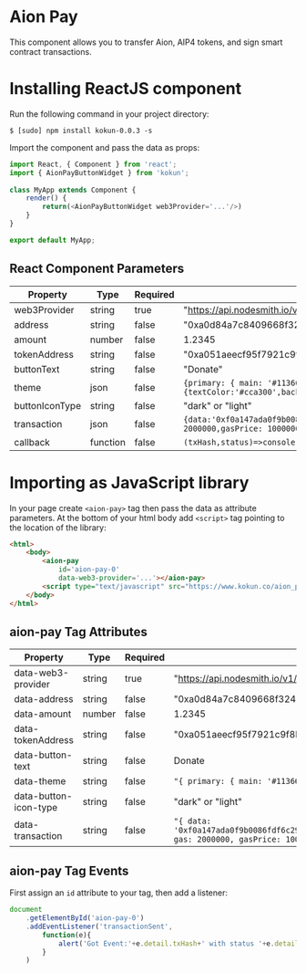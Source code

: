 # Aion Pay

This component allows you to transfer Aion, AIP4 tokens, and sign smart contract transactions.

# Installing ReactJS component

Run the following command in your project directory:
```
$ [sudo] npm install kokun-0.0.3 -s
```

Import the component and pass the data as props:

```javascript
import React, { Component } from 'react';
import { AionPayButtonWidget } from 'kokun';
    
class MyApp extends Component {
    render() {
        return(<AionPayButtonWidget web3Provider='...'/>)
    }
}

export default MyApp;
```
## React Component Parameters
| Property     | Type    | Required |  Example |
| --------|---------|-------|-------|
| web3Provider  | string   | true    |"https://api.nodesmith.io/v1/aion/testnet/jsonrpc?apiKey=451ea61711c4409aaa12fb9394d008b8"|
| address | string | false    |"0xa0d84a7c8409668f3249b1478ea8253e8f707004494fa9f50afc9012c8a5f7be"|
| amount | number | false    |1.2345|
| tokenAddress | string | false    |"0xa051aeecf95f7921c9f8ba3851445d7f221f9c7988a0d2d9ed0080eff583b313"|
| buttonText | string | false    |"Donate"|
| theme | json | false    | ```{primary: { main: '#113665', contrastText: '#fff' }, secondary: { main: '#F2F6FA', contrastText: '#113665',aionPay:{textColor:'#cca300',backgroundColor:'#000000',fontWeight:'500',fontSize:'11px',paddingTop:'6p',paddingBottom:'6p',paddingLeft:'16p',paddingRight:'16p'} }}``` |
| buttonIconType | string | false    |"dark" or "light"|
| transaction | json | false | ```{data:'0xf0a147ada0f9b0086fdf6c29f67c009e98eb31e1ddf1809a6ef2e44296a377b37ebb982700000000000000000de0b6b3a76400000000000000000000000000000000004000000000000000000000000000000000',gas: 2000000,gasPrice: 10000000000,to: '0xa051aeecf95f7921c9f8ba3851445d7f221f9c7988a0d2d9ed0080eff583b313',value: 0}```| 
|callback | function | false    | ```(txHash,status)=>console.log({txHash,status})```|


# Importing as JavaScript library
In your page create ```<aion-pay>``` tag then pass the data as attribute parameters. At the bottom of your html body add ```<script>``` tag pointing to the location of the library:
```html
<html>
    <body>
        <aion-pay  
            id='aion-pay-0' 
            data-web3-provider='...'></aion-pay>
	    <script type="text/javascript" src="https://www.kokun.co/aion_pay.js"></script>
    </body>
</html>
```

## aion-pay Tag Attributes
| Property     | Type    | Required |  Example |
| --------|---------|-------|-------|
| data-web3-provider  | string   | true    |"https://api.nodesmith.io/v1/aion/testnet/jsonrpc?apiKey=451ea61711c4409aaa12fb9394d008b8"|
| data-address | string | false    |"0xa0d84a7c8409668f3249b1478ea8253e8f707004494fa9f50afc9012c8a5f7be"|
| data-amount | number | false    |1.2345|
| data-tokenAddress | string | false    |"0xa051aeecf95f7921c9f8ba3851445d7f221f9c7988a0d2d9ed0080eff583b313"|
| data-button-text | string | false    |Donate|
| data-theme | string | false    | ```"{ primary: { main: '#113665', contrastText: '#fff' }, secondary: { main: '#F2F6FA', contrastText: '#113665'} }"``` |
| data-button-icon-type | string | false    |"dark" or "light"|
| data-transaction | string | false | ```"{ data: '0xf0a147ada0f9b0086fdf6c29f67c009e98eb31e1ddf1809a6ef2e44296a377b37ebb982700000000000000000de0b6b3a76400000000000000000000000000000000004000000000000000000000000000000000', gas: 2000000, gasPrice: 10000000000, to: '0xa051aeecf95f7921c9f8ba3851445d7f221f9c7988a0d2d9ed0080eff583b313',value: 0 }"``` |

## aion-pay Tag Events
First assign an ```id``` attribute to your tag, then add a listener:
```javascript
document
    .getElementById('aion-pay-0')
    .addEventListener('transactionSent',
        function(e){
            alert('Got Event:'+e.detail.txHash+' with status '+e.detail.status);
        }
    )
```
